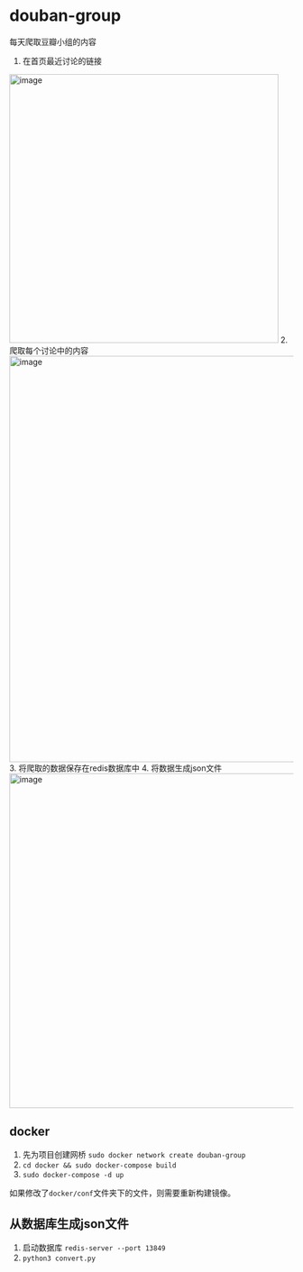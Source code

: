 # douban-group
每天爬取豆瓣小组的内容

1. 在首页最近讨论的链接
<img width="477" alt="image" src="https://user-images.githubusercontent.com/115222128/215251954-011b798e-9941-4b04-8578-6f5b52763364.png">
2. 爬取每个讨论中的内容
<img width="721" alt="image" src="https://user-images.githubusercontent.com/115222128/215251940-990a9141-3636-411d-a6e1-fb3ffca1917a.png">
3. 将爬取的数据保存在redis数据库中
4. 将数据生成json文件
<img width="594" alt="image" src="https://user-images.githubusercontent.com/115222128/215252104-9f1e28d9-c03b-45a9-a779-80145c96f789.png">

## docker
1. 先为项目创建网桥 `sudo docker network create douban-group`
2. `cd docker && sudo docker-compose build`
3. `sudo docker-compose -d up`

如果修改了`docker/conf`文件夹下的文件，则需要重新构建镜像。

## 从数据库生成json文件
1. 启动数据库 `redis-server --port 13849`
2. `python3 convert.py`

